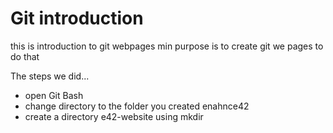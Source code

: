 # Git introduction
this is introduction to git webpages
min purpose is to create git we pages
 to do that

 The steps we did...
- open Git Bash
- change directory to the folder you created enahnce42
- create a directory e42-website using mkdir
